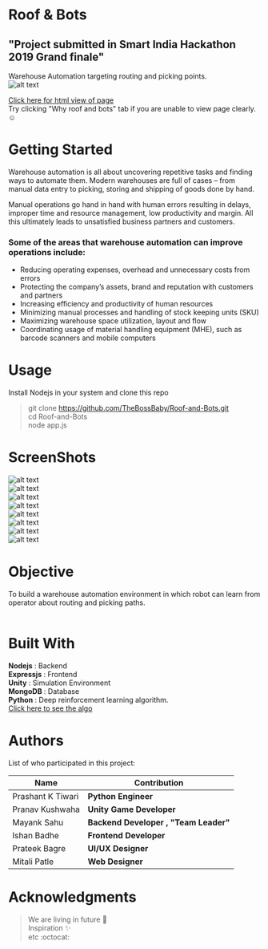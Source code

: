 # Roof & Bots
## "Project submitted in Smart India Hackathon 2019 Grand finale"<br/>
Warehouse Automation targeting routing and picking points.<br/>
![alt text]( https://github.com/TheBossBaby/Roof-and-Bots/blob/master/Screenshots/main3.jpg)</br>

[Click here for html view of page](http://htmlpreview.github.io/?https://github.com/TheBossBaby/Roof-and-Bots/blob/master/html%20views/Roof%20%26%20Bots.html) <br/> Try clicking "Why roof and bots" tab if you are unable to view page clearly. :relaxed:

# Getting Started <br/>
Warehouse automation is all about uncovering repetitive tasks and finding ways to automate them. Modern warehouses are full of cases – from manual data entry to picking, storing and shipping of goods done by hand.<br/>

Manual operations go hand in hand with human errors resulting in delays, improper time and resource management, low productivity and margin. All this ultimately leads to unsatisfied business partners and customers.<br/>

### Some of the areas that warehouse automation can improve operations include:<br/>
<ul>
    <li>Reducing operating expenses, overhead and unnecessary costs from errors</li>
    <li>Protecting the company’s assets, brand and reputation with customers and partners</li>
    <li>Increasing efficiency and productivity of human resources</li>
    <li>Minimizing manual processes and handling of stock keeping units (SKU)</li>
    <li>Maximizing warehouse space utilization, layout and flow</li>
   <li> Coordinating usage of material handling equipment (MHE), such as barcode scanners and mobile computers</li>
</ul>



# Usage
Install Nodejs in your system and clone this repo
> git clone https://github.com/TheBossBaby/Roof-and-Bots.git </br>
> cd Roof-and-Bots </br>
> node app.js </br>
 
# ScreenShots
![alt text]( https://github.com/TheBossBaby/Roof-and-Bots/blob/master/Screenshots/1.png)</br>
![alt text]( https://github.com/TheBossBaby/Roof-and-Bots/blob/master/Screenshots/2.png)</br>
![alt text]( https://github.com/TheBossBaby/Roof-and-Bots/blob/master/Screenshots/3.png)</br>
![alt text]( https://github.com/TheBossBaby/Roof-and-Bots/blob/master/Screenshots/4.png)</br>
![alt text]( https://github.com/TheBossBaby/Roof-and-Bots/blob/master/Screenshots/5.png)</br>
![alt text]( https://github.com/TheBossBaby/Roof-and-Bots/blob/master/Screenshots/6.png)</br>
![alt text]( https://github.com/TheBossBaby/Roof-and-Bots/blob/master/Screenshots/7.png)</br>
![alt text]( https://github.com/TheBossBaby/Roof-and-Bots/blob/master/Screenshots/8.png)</br>



# Objective
To build a warehouse automation environment in which robot can learn from operator about routing and picking paths.<br/><br/>

# Built With
**Nodejs** : Backend</br>
**Expressjs** : Frontend </br>
**Unity** : Simulation Environment </br>
**MongoDB** : Database</br>
**Python** : Deep reinforcement learning algorithm.<br/> [Click here to see the algo](https://drive.google.com/file/d/1kPYlhg4l7c6HhDrnt80c3tbKbp7SczwG/view?usp=sharing)  </br>

# Authors
List of who participated in this project:<br/>

| Name  | Contribution |
| ------------- | ------------- |
| Prashant K Tiwari  | **Python Engineer** |
| Pranav Kushwaha  | **Unity Game Developer**  |
| Mayank Sahu  | **Backend Developer , "Team Leader"**  |
| Ishan Badhe  | **Frontend Developer**  |
| Prateek Bagre  | **UI/UX Designer**  |
| Mitali Patle  | **Web Designer**  |

# Acknowledgments
>We are living in future :rocket:<br/>
>Inspiration :sparkles: <br/>
>etc :octocat:
